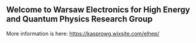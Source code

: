 ## Welcome to Warsaw Electronics for High Energy and Quantum Physics Research Group
More information is here: https://kasprowg.wixsite.com/elhep/
